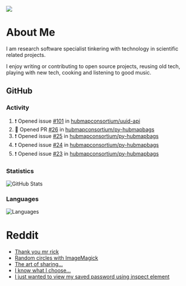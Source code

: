 ![](https://komarev.com/ghpvc/?username=icaoberg)

# About Me
I am research software specialist tinkering with technology in scientific related projects.

I enjoy writing or contributing to open source projects, reusing old tech, playing with new tech, cooking and listening to good music.

## GitHub
### Activity
<!--START_SECTION:activity-->
1. ❗️ Opened issue [#101](https://github.com/hubmapconsortium/uuid-api/issues/101) in [hubmapconsortium/uuid-api](https://github.com/hubmapconsortium/uuid-api)
2. 💪 Opened PR [#26](https://github.com/hubmapconsortium/py-hubmapbags/pull/26) in [hubmapconsortium/py-hubmapbags](https://github.com/hubmapconsortium/py-hubmapbags)
3. ❗️ Opened issue [#25](https://github.com/hubmapconsortium/py-hubmapbags/issues/25) in [hubmapconsortium/py-hubmapbags](https://github.com/hubmapconsortium/py-hubmapbags)
4. ❗️ Opened issue [#24](https://github.com/hubmapconsortium/py-hubmapbags/issues/24) in [hubmapconsortium/py-hubmapbags](https://github.com/hubmapconsortium/py-hubmapbags)
5. ❗️ Opened issue [#23](https://github.com/hubmapconsortium/py-hubmapbags/issues/23) in [hubmapconsortium/py-hubmapbags](https://github.com/hubmapconsortium/py-hubmapbags)
<!--END_SECTION:activity-->

### Statistics
![GitHub Stats](https://github-readme-stats.vercel.app/api?username=icaoberg&count_private=true&show_icons=true)

### Languages
![Languages](https://github-readme-stats.vercel.app/api/top-langs/?username=icaoberg&show_icons=true&langs_count=10&hide=HTML,CSS,M)

# Reddit
<!-- BLOG-POST-LIST:START -->
- [Thank you mr rick](https://www.reddit.com/r/u_icaoberg/comments/pvvwci/thank_you_mr_rick/)
- [Random circles with ImageMagick](https://www.reddit.com/r/u_icaoberg/comments/p04t90/random_circles_with_imagemagick/)
- [The art of sharing...](https://www.reddit.com/r/u_icaoberg/comments/oyp9pc/the_art_of_sharing/)
- [I know what I choose…](https://www.reddit.com/r/u_icaoberg/comments/oyoolb/i_know_what_i_choose/)
- [I just wanted to view my saved password using inspect element](https://www.reddit.com/r/u_icaoberg/comments/oyol4r/i_just_wanted_to_view_my_saved_password_using/)
<!-- BLOG-POST-LIST:END -->
